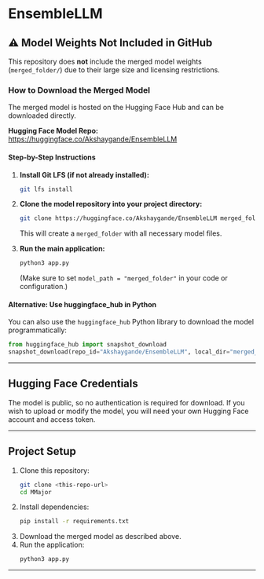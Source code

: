 # EnsembleLLM

## ⚠️ Model Weights Not Included in GitHub

This repository does **not** include the merged model weights (`merged_folder/`) due to their large size and licensing restrictions.

### How to Download the Merged Model

The merged model is hosted on the Hugging Face Hub and can be downloaded directly.

**Hugging Face Model Repo:**
https://huggingface.co/Akshaygande/EnsembleLLM

#### Step-by-Step Instructions

1. **Install Git LFS (if not already installed):**
   ```bash
   git lfs install
   ```

2. **Clone the model repository into your project directory:**
   ```bash
   git clone https://huggingface.co/Akshaygande/EnsembleLLM merged_folder
   ```
   This will create a `merged_folder` with all necessary model files.

3. **Run the main application:**
   ```bash
   python3 app.py
   ```
   (Make sure to set `model_path = "merged_folder"` in your code or configuration.)

#### Alternative: Use huggingface_hub in Python

You can also use the `huggingface_hub` Python library to download the model programmatically:

```python
from huggingface_hub import snapshot_download
snapshot_download(repo_id="Akshaygande/EnsembleLLM", local_dir="merged_folder")
```

---

## Hugging Face Credentials

The model is public, so no authentication is required for download. If you wish to upload or modify the model, you will need your own Hugging Face account and access token.

---

## Project Setup

1. Clone this repository:
   ```bash
   git clone <this-repo-url>
   cd MMajor
   ```
2. Install dependencies:
   ```bash
   pip install -r requirements.txt
   ```
3. Download the merged model as described above.
4. Run the application:
   ```bash
   python3 app.py
   ```

---
